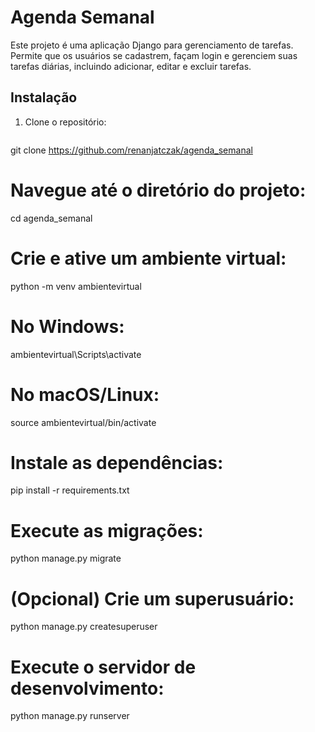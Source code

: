 # Agenda Semanal

Este projeto é uma aplicação Django para gerenciamento de tarefas. Permite que os usuários se cadastrem, façam login e gerenciem suas tarefas diárias, incluindo adicionar, editar e excluir tarefas.

## Instalação

1. Clone o repositório:
   ```bash
git clone https://github.com/renanjatczak/agenda_semanal

# Navegue até o diretório do projeto:
cd agenda_semanal

# Crie e ative um ambiente virtual:
python -m venv ambientevirtual
# No Windows:
ambientevirtual\Scripts\activate
# No macOS/Linux:
source ambientevirtual/bin/activate

# Instale as dependências:
pip install -r requirements.txt

# Execute as migrações:
python manage.py migrate

# (Opcional) Crie um superusuário:
python manage.py createsuperuser

# Execute o servidor de desenvolvimento:
python manage.py runserver
